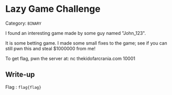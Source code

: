 # Lazy Game Challenge
Category: `BINARY`

I found an interesting game made by some guy named "John_123". 

It is some betting game. I made some small fixes to the game; see if you can still pwn this and steal $1000000 from me!

To get flag, pwn the server at: nc thekidofarcrania.com 10001

## Write-up


Flag : `flag{flag}`
